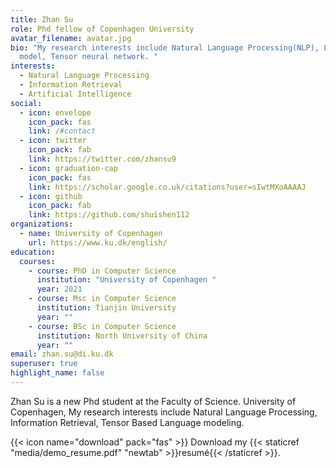 ```yaml
---
title: Zhan Su
role: Phd fellow of Copenhagen University
avatar_filename: avatar.jpg
bio: "My research interests include Natural Language Processing(NLP), Language
  model, Tensor neural network. "
interests:
  - Natural Language Processing
  - Information Retrieval
  - Artificial Intelligence
social:
  - icon: envelope
    icon_pack: fas
    link: /#contact
  - icon: twitter
    icon_pack: fab
    link: https://twitter.com/zhansu9
  - icon: graduation-cap
    icon_pack: fas
    link: https://scholar.google.co.uk/citations?user=sIwtMXoAAAAJ
  - icon: github
    icon_pack: fab
    link: https://github.com/shuishen112
organizations:
  - name: University of Copenhagen
    url: https://www.ku.dk/english/
education:
  courses:
    - course: PhD in Computer Science
      institution: "University of Copenhagen "
      year: 2021
    - course: Msc in Computer Science
      institution: Tianjin University
      year: ""
    - course: BSc in Computer Science
      institution: North University of China
      year: ""
email: zhan.su@di.ku.dk
superuser: true
highlight_name: false
---
```

Zhan Su is a new Phd student at the Faculty of Science. University of Copenhagen, My research interests include Natural Language Processing, Information Retrieval, Tensor Based Language modeling. 

{{< icon name="download" pack="fas" >}} Download my {{< staticref "media/demo_resume.pdf" "newtab" >}}resumé{{< /staticref >}}.